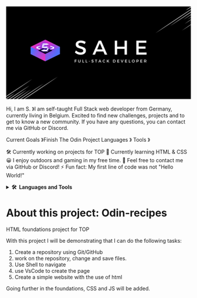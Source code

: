 ![](https://github.com/hess-sabina/odin-recipes/blob/1dea549337c153e6677f66098442761d52e75b5f/wd%20header.png)


Hi, I am S. 》I am self-taught Full Stack web developer from Germany, currently living in Belgium. Excited to find new challenges, projects and to get to know a new community. If you have any questions, you can contact me via GitHub or Discord.

Current Goals 》Finish The Odin Project
Languages 》
Tools 》

🛠️ Currently working on projects for TOP
🌱 Currently learning HTML & CSS
😀 I enjoy outdoors and gaming in my free time. 
💬 Feel free to contact me via GitHub or Discord!
⚡ Fun fact: My first line of code was not "Hello World!"

<details>
  <summary><b>🛠️&nbsp;&nbsp;Languages&nbsp;and&nbsp;Tools</b></summary>
  <br/>
  <p align="left"> <a href="https://git-scm.com/" target="_blank"> <img src="https://www.vectorlogo.zone/logos/git-scm/git-scm-icon.svg" alt="git" width="40" height="40"/></a> <a href="https://www.w3.org/html/" target="_blank"> <img src="https://raw.githubusercontent.com/devicons/devicon/master/icons/html5/html5-original-wordmark.svg" alt="html5" width="40" height="40"/></a> <a href="https://www.w3schools.com/css/" target="_blank"> <img src="https://raw.githubusercontent.com/devicons/devicon/master/icons/css3/css3-original-wordmark.svg" alt="css3" width="40" height="40"/></a> <a href="https://developer.mozilla.org/en-US/docs/Web/JavaScript" target="_blank"> <img src="https://raw.githubusercontent.com/devicons/devicon/master/icons/javascript/javascript-original.svg" alt="javascript" width="40" height="40"/></a></p>
</details>

# About this project: Odin-recipes

HTML foundations project for TOP

With this project I will be demonstrating that I can do the following tasks:

1) Create a repository using Git/GitHub
2) work on the repository, change and save files.
3) Use Shell to navigate 
4) use VsCode to create the page
5) Create a simple website with the use of html

Going further in the foundations, CSS and JS will be added. 
